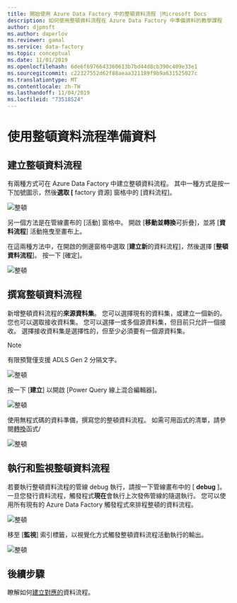 ```yaml
---
title: 開始使用 Azure Data Factory 中的整頓資料流程 |Microsoft Docs
description: 如何使用整頓資料流程在 Azure Data Factory 中準備資料的教學課程
author: djpmsft
ms.author: daperlov
ms.reviewer: gamal
ms.service: data-factory
ms.topic: conceptual
ms.date: 11/01/2019
ms.openlocfilehash: 6de6f6976643360613b7bd44d8cb390c409e33e1
ms.sourcegitcommit: c22327552d62f88aeaa321189f9b9a631525027c
ms.translationtype: MT
ms.contentlocale: zh-TW
ms.lasthandoff: 11/04/2019
ms.locfileid: "73518524"
---
```

# <a name="prepare-data-with-wrangling-data-flow"></a>使用整頓資料流程準備資料

## <a name="create-a-wrangling-data-flow"></a>建立整頓資料流程

有兩種方式可在 Azure Data Factory 中建立整頓資料流程。 其中一種方式是按一下加號圖示，然後**選取 [** factory 資源] 窗格中的 [資料流程]。

![整頓](media/wrangling-data-flow/tutorial7.png)

另一個方法是在管線畫布的 [活動] 窗格中。 開啟 [**移動並轉換**可折疊]，並將 [**資料流程**] 活動拖曳至畫布上。

在這兩種方法中，在開啟的側邊窗格中選取 [**建立新**的資料流程]，然後選擇 [**整頓資料流程**]。 按一下 [確定]。

![整頓](media/wrangling-data-flow/tutorial1.png)

## <a name="author-a-wrangling-data-flow"></a>撰寫整頓資料流程

新增整頓資料流程的**來源資料集**。 您可以選擇現有的資料集，或建立一個新的。 您也可以選取接收資料集。 您可以選擇一或多個源資料集，但目前只允許一個接收。 選擇接收資料集是選擇性的，但至少必須要有一個源資料集。

> [!NOTE]
> 有限預覽僅支援 ADLS Gen 2 分隔文字。 

![整頓](media/wrangling-data-flow/tutorial4.png)

按一下 [**建立**] 以開啟 [Power Query 線上混合編輯器]。

![整頓](media/wrangling-data-flow/tutorial5.png)

使用無程式碼的資料準備，撰寫您的整頓資料流程。 如需可用函式的清單，請參閱[轉換](wrangling-data-flow-functions.md)函式/

![整頓](media/wrangling-data-flow/tutorial6.png)

## <a name="running-and-monitoring-a-wrangling-data-flow"></a>執行和監視整頓資料流程

若要執行整頓資料流程的管線 debug 執行，請按一下管線畫布中的 [ **debug** ]。 一旦您發行資料流程，觸發程式**現在**會執行上次發佈管線的隨選執行。 您可以使用所有現有的 Azure Data Factory 觸發程式來排程整頓的資料流程。

![整頓](media/wrangling-data-flow/tutorial3.png)

移至 [**監視**] 索引標籤，以視覺化方式觸發整頓資料流程活動執行的輸出。

![整頓](media/wrangling-data-flow/tutorial2.png)

## <a name="next-steps"></a>後續步驟

瞭解如何[建立對應的](tutorial-data-flow.md)資料流程。